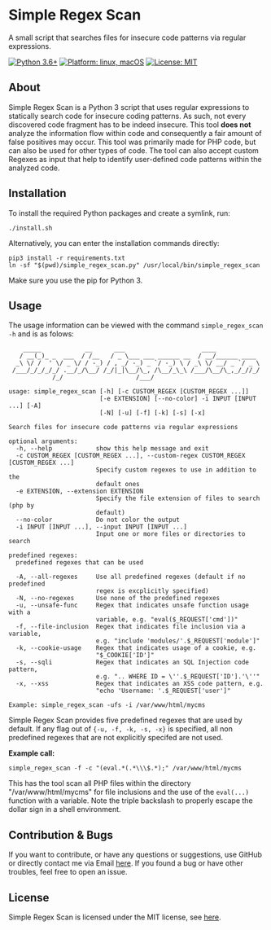 # Simple Regex Scan
A small script that searches files for insecure code patterns via regular expressions.

<p>
<a href="#"><img src="https://img.shields.io/badge/python-3.6%2B-red" alt="Python 3.6+"></a>
<a href="#"><img src="https://img.shields.io/badge/platform-linux%20%7C%20macOS-%23557ef6" alt="Platform: linux, macOS"></a>
<a href="https://github.com/DustinBorn/avain/blob/master/LICENSE"><img src="https://img.shields.io/badge/license-MIT-green" alt="License: MIT"></a>
</p>

## About
Simple Regex Scan is a Python 3 script that uses regular expressions to statically search code for insecure coding patterns. As such, not every discovered code fragment has to be indeed insecure. This tool **does not** analyze the information flow within code and consequently a fair amount of false positives may occur. This tool was primarily made for PHP code, but can also be used for other types of code. The tool can also accept custom Regexes as input that help to identify user-defined code patterns within the analyzed code.

## Installation
To install the required Python packages and create a symlink, run:
```
./install.sh
```
Alternatively, you can enter the installation commands directly:
```
pip3 install -r requirements.txt
ln -sf "$(pwd)/simple_regex_scan.py" /usr/local/bin/simple_regex_scan
```
Make sure you use the pip for Python 3.

## Usage
The usage information can be viewed with the command ``simple_regex_scan -h`` and is as folows:
```
    _____            __      ___                     ____
   / __(_)_ _  ___  / /__   / _ \___ ___ ______ __  / __/______ ____
  _\ \/ /  ' \/ _ \/ / -_) / , _/ -_) _ `/ -_) \ / _\ \/ __/ _ `/ _ \
 /___/_/_/_/_/ .__/_/\__/ /_/|_|\__/\_, /\__/_\_\ /___/\__/\_,_/_//_/
            /_/                    /___/

usage: simple_regex_scan [-h] [-c CUSTOM_REGEX [CUSTOM_REGEX ...]]
                         [-e EXTENSION] [--no-color] -i INPUT [INPUT ...] [-A]
                         [-N] [-u] [-f] [-k] [-s] [-x]

Search files for insecure code patterns via regular expressions

optional arguments:
  -h, --help            show this help message and exit
  -c CUSTOM_REGEX [CUSTOM_REGEX ...], --custom-regex CUSTOM_REGEX [CUSTOM_REGEX ...]
                        Specify custom regexes to use in addition to the
                        default ones
  -e EXTENSION, --extension EXTENSION
                        Specify the file extension of files to search (php by
                        default)
  --no-color            Do not color the output
  -i INPUT [INPUT ...], --input INPUT [INPUT ...]
                        Input one or more files or directories to search

predefined regexes:
  predefined regexes that can be used

  -A, --all-regexes     Use all predefined regexes (default if no predefined
                        regex is excplicitly specified)
  -N, --no-regexes      Use none of the predefined regexes
  -u, --unsafe-func     Regex that indicates unsafe function usage with a
                        variable, e.g. "eval($_REQUEST['cmd'])"
  -f, --file-inclusion  Regex that indicates file inclusion via a variable,
                        e.g. "include 'modules/'.$_REQUEST['module']"
  -k, --cookie-usage    Regex that indicates usage of a cookie, e.g.
                        "$_COOKIE['ID']"
  -s, --sqli            Regex that indicates an SQL Injection code pattern,
                        e.g. ".. WHERE ID = \''.$_REQUEST['ID'].'\''"
  -x, --xss             Regex that indicates an XSS code pattern, e.g.
                        "echo 'Username: '.$_REQUEST['user']"

Example: simple_regex_scan -ufs -i /var/www/html/mycms
```

Simple Regex Scan provides five predefined regexes that are used by default. If any flag out of ``{-u, -f, -k, -s, -x}`` is specified, all non predefined regexes that are not explicitly specifed are not used.

**Example call:**
```
simple_regex_scan -f -c "(eval.*(.*\\\$.*);" /var/www/html/mycms
```
This has the tool scan all PHP files within the directory "/var/www/html/mycms" for file inclusions and the use of the ``eval(...)`` function with a variable. Note the triple backslash to properly escape the dollar sign in a shell environment.

## Contribution &amp; Bugs
If you want to contribute, or have any questions or suggestions, use GitHub or directly contact me via Email <a href="mailto:dustin.born@gmx.de">here</a>. If you found a bug or have other troubles, feel free to open an issue.

## License
Simple Regex Scan is licensed under the MIT license, see [here](https://github.com/DustinBorn/SimpleRegexScan/blob/master/LICENSE).
